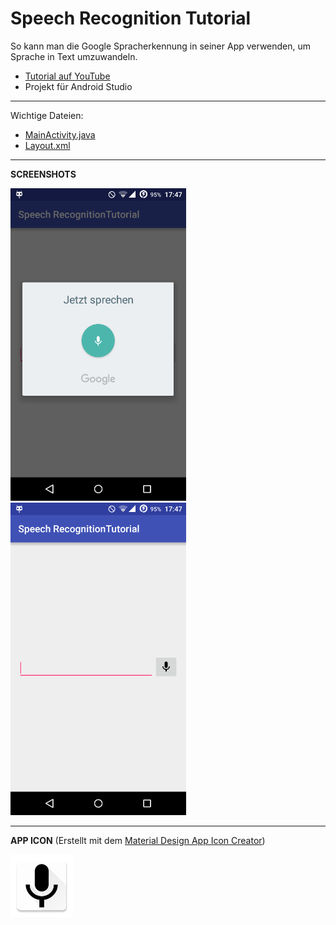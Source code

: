 # Speech Recognition Tutorial
So kann man die Google Spracherkennung in seiner App verwenden, um Sprache in Text umzuwandeln.

- <a href="https://youtu.be/jEzZGnwWCgk" target="_blank" >Tutorial auf YouTube</a>
- Projekt für Android Studio

---

Wichtige Dateien: 
- [MainActivity.java](https://github.com/derAndroidPro/SpeechRecognitionTutorial/blob/master/app/src/main/java/de/derandroidpro/speechrecognitiontutorial/MainActivity.java)
- [Layout.xml](/app/src/main/res/layout/activity_main.xml)

---

<b>SCREENSHOTS</b>

<img src="https://github.com/derAndroidPro/SpeechRecognitionTutorial/blob/master/device-2015-11-06-174738.png" height="500px" />
<img src="https://github.com/derAndroidPro/SpeechRecognitionTutorial/blob/master/device-2015-11-06-174756.png" height="500px" />

---

<b>APP ICON</b> (Erstellt mit dem <a href="http://romannurik.github.io/AndroidAssetStudio/icons-launcher.html" target="_blank" >Material Design App Icon Creator</a>)

<img src="/app/src/main/res/mipmap-xxxhdpi/ic_launcher.png" height="100px" />

